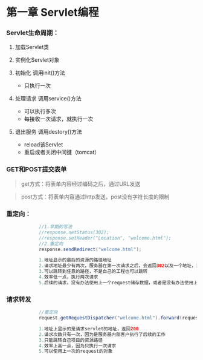 # 第一章  Servlet编程

### Servlet生命周期：

1. 加载Servlet类
2. 实例化Servlet对象
3. 初始化   调用init()方法
   * 只执行一次

4. 处理请求   调用service()方法
   * 可以执行多次
   * 每接收一次请求，就执行一次

5. 退出服务  调用destory()方法
   * reload该Servlet
   * 重启或者关闭中间键（tomcat）

### **GET和POST提交表单**

> get方式：将表单内容经过编码之后，通过URL发送

>post方式：将表单内容通过http发送，post没有字符长度的限制



### 重定向：

```java
			//1.早期的写法
			//response.setStatus(302);
			//response.setHeader("Location", "welcome.html");
			//2.重定向
			response.sendRedirect("welcome.html");

			1.地址显示的最后的资源的路径地址
			2.请求地址最少有两次，服务器在第一次请求之后，会返回302以及一个地址，浏览器在根据这个地址，执行第二次访问
			3.可以跳转到任意的路径，不是自己的工程也可以跳转
			4.效率低一点，执行两次请求
			5.后续的请求，没有办法使用上一个request储存数据，或者是没有办法使用上一次的request的对象，因为这是两次不同的请求
```



### 请求转发

```java
			//重定向
			request.getRequestDispatcher("welcome.html").forward(request, response);

			1.地址上显示的是请求servlet的地址，返回200
			2.请求次数只有一次，因为是服务器内部客户执行了后续的工作
			3.只能跳转自己项目的资源路径
			4.效率上高一点，因为只执行一次请求
			5.可以使用上一次的request的对象
```